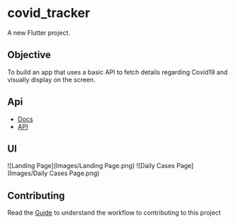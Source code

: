 # covid_tracker

A new Flutter project.

## Objective

To build an app that uses a basic API to fetch details regarding Covid19 and visually display on the screen.

## Api

- [Docs](https://disease.sh/docs/)
- [API](https://disease.sh/v2/all)

## UI

![Landing Page](Images/Landing Page.png)
![Daily Cases Page](Images/Daily Cases Page.png)

## Contributing

Read the [Guide](CONTRIBUTING.md) to understand the workflow to contributing to this project
